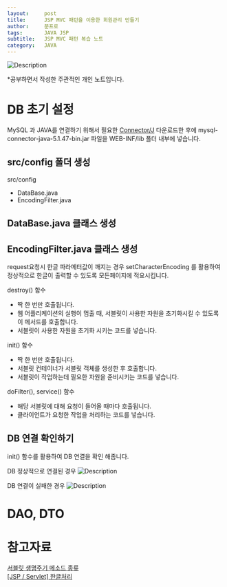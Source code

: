 ```yaml
---
layout:     post
title:      JSP MVC 패턴을 이용한 회원관리 만들기
author:     쭌프로
tags:       JAVA JSP
subtitle:   JSP MVC 패턴 복습 노트
category:   JAVA
---
```


<!-- Start Writing Below in Markdown -->

![Description](https://alalstjr.github.io/jjunpro.github.io/img/java_bg.png)

*공부하면서 작성한 주관적인 개인 노트입니다.

# DB 초기 설정

MySQL 과 JAVA를 연결하기 위해서 필요한 <a href="https://dev.mysql.com/downloads/connector/j/5.1.html">Connector/J</a> 다운로드한 후에
mysql-connector-java-5.1.47-bin.jar 파일을 WEB-INF/lib 폴더 내부에 넣습니다. 

## src/config 폴더 생성

src/config
  - DataBase.java
  - EncodingFilter.java
  
## DataBase.java 클래스 생성

<script src="https://gist.github.com/alalstjr/012b33aff5fcb11020885e68bc48279c.js"></script>

## EncodingFilter.java 클래스 생성

request요청시 한글 파라메터값이 깨지는 경우 setCharacterEncoding 를 활용하여 <br/>
정상적으로 한글이 출력할 수 있도록 모든페이지에 적요시킵니다.

<script src="https://gist.github.com/alalstjr/5d4056717993ffbf7dbcea8cd662c421.js"></script>

destroy() 함수
  - 딱 한 번만 호출됩니다.
  - 웹 어플리케이션의 실행이 멈출 때, 서블릿이 사용한 자원을 초기화시킬 수 있도록 이 메서드를 호출합니다.
  - 서블릿이 사용한 자원을 초기화 시키는 코드를 넣습니다.

init() 함수 
  - 딱 한 번만 호출됩니다.
  - 서블릿 컨테이너가 서블릿 객체를 생성한 후 호출합니다.
  - 서블릿이 작업하는데 필요한 자원을 준비시키는 코드를 넣습니다.
  
doFilter(), service() 함수
  - 해당 서블릿에 대해 요청이 들어올 때마다 호출됩니다.
  - 클라이언트가 요청한 작업을 처리하는 코드를 넣습니다.

## DB 연결 확인하기

init() 함수를 활용하여 DB 연결을 확인 해줍니다.

DB 정상적으로 연결된 경우
![Description](https://alalstjr.github.io/jjunpro.github.io/img/2019-05-09-1.png)

DB 연결이 실패한 경우
![Description](https://alalstjr.github.io/jjunpro.github.io/img/2019-05-09-2.png)

# DAO, DTO 

# 참고자료

<a href="https://uoonleen.tistory.com/60">서블릿 생명주기 메소드 종류</a> <br/>
<a href="http://blog.devez.net/163">[JSP / Servlet] 한글처리</a>
